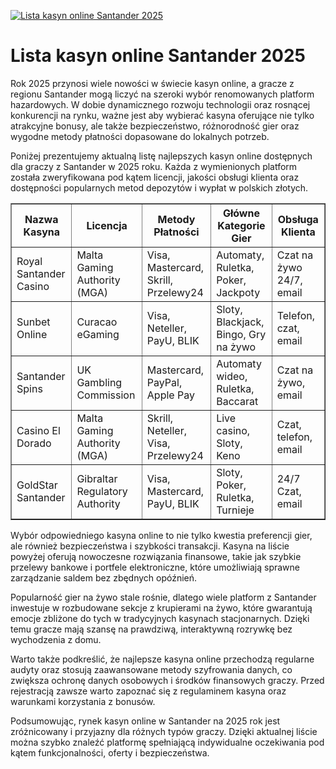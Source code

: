 [![Lista kasyn online Santander 2025](https://123-caf.pages.dev/gitsignup.png)](https://vrmoo.ru/Bt82HjjY)

<h1>Lista kasyn online Santander 2025</h1> <p>Rok 2025 przynosi wiele nowości w świecie kasyn online, a gracze z regionu Santander mogą liczyć na szeroki wybór renomowanych platform hazardowych. W dobie dynamicznego rozwoju technologii oraz rosnącej konkurencji na rynku, ważne jest aby wybierać kasyna oferujące nie tylko atrakcyjne bonusy, ale także bezpieczeństwo, różnorodność gier oraz wygodne metody płatności dopasowane do lokalnych potrzeb.</p> <p>Poniżej prezentujemy aktualną listę najlepszych kasyn online dostępnych dla graczy z Santander w 2025 roku. Każda z wymienionych platform została zweryfikowana pod kątem licencji, jakości obsługi klienta oraz dostępności popularnych metod depozytów i wypłat w polskich złotych.</p>  <table border="1" cellpadding="8" cellspacing="0" style="border-collapse: collapse; width: 100%;">   <thead>     <tr>       <th>Nazwa Kasyna</th>       <th>Licencja</th>       <th>Metody Płatności</th>       <th>Główne Kategorie Gier</th>       <th>Obsługa Klienta</th>     </tr>   </thead>   <tbody>     <tr>       <td>Royal Santander Casino</td>       <td>Malta Gaming Authority (MGA)</td>       <td>Visa, Mastercard, Skrill, Przelewy24</td>       <td>Automaty, Ruletka, Poker, Jackpoty</td>       <td>Czat na żywo 24/7, email</td>     </tr>     <tr>       <td>Sunbet Online</td>       <td>Curacao eGaming</td>       <td>Visa, Neteller, PayU, BLIK</td>       <td>Sloty, Blackjack, Bingo, Gry na żywo</td>       <td>Telefon, czat, email</td>     </tr>     <tr>       <td>Santander Spins</td>       <td>UK Gambling Commission</td>       <td>Mastercard, PayPal, Apple Pay</td>       <td>Automaty wideo, Ruletka, Baccarat</td>       <td>Czat na żywo, email</td>     </tr>     <tr>       <td>Casino El Dorado</td>       <td>Malta Gaming Authority (MGA)</td>       <td>Skrill, Neteller, Visa, Przelewy24</td>       <td>Live casino, Sloty, Keno</td>       <td>Czat, telefon, email</td>     </tr>     <tr>       <td>GoldStar Santander</td>       <td>Gibraltar Regulatory Authority</td>       <td>Visa, Mastercard, PayU, BLIK</td>       <td>Sloty, Poker, Ruletka, Turnieje</td>       <td>24/7 Czat, email</td>     </tr>   </tbody> </table>  <p>Wybór odpowiedniego kasyna online to nie tylko kwestia preferencji gier, ale również bezpieczeństwa i szybkości transakcji. Kasyna na liście powyżej oferują nowoczesne rozwiązania finansowe, takie jak szybkie przelewy bankowe i portfele elektroniczne, które umożliwiają sprawne zarządzanie saldem bez zbędnych opóźnień.</p> <p>Popularność gier na żywo stale rośnie, dlatego wiele platform z Santander inwestuje w rozbudowane sekcje z krupierami na żywo, które gwarantują emocje zbliżone do tych w tradycyjnych kasynach stacjonarnych. Dzięki temu gracze mają szansę na prawdziwą, interaktywną rozrywkę bez wychodzenia z domu.</p> <p>Warto także podkreślić, że najlepsze kasyna online przechodzą regularne audyty oraz stosują zaawansowane metody szyfrowania danych, co zwiększa ochronę danych osobowych i środków finansowych graczy. Przed rejestracją zawsze warto zapoznać się z regulaminem kasyna oraz warunkami korzystania z bonusów.</p> <p>Podsumowując, rynek kasyn online w Santander na 2025 rok jest zróżnicowany i przyjazny dla różnych typów graczy. Dzięki aktualnej liście można szybko znaleźć platformę spełniającą indywidualne oczekiwania pod kątem funkcjonalności, oferty i bezpieczeństwa.</p>